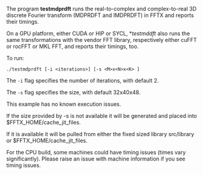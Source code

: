 The program **testmdprdft** runs the real-to-complex and complex-to-real
3D discrete Fourier transform (MDPRDFT and IMDPRDFT) in FFTX and reports
their timings.

On a GPU platform, either CUDA or HIP or SYCL, **testmddft* also
runs the same transformations with the vendor FFT library, respectively
either cuFFT or rocFFT or MKL FFT, and reports their timings, too.

To run:

```
./testmdprdft [-i <iterations>] [-s <M>x<N>x<K> ]
```

The ``-i`` flag specifies the number of iterations, with default 2.

The ``-s`` flag specifies the size, with default 32x40x48.

This example has no known execution issues.

If the size provided by -s is not available it will be generated and placed into $FFTX_HOME/cache_jit_files.

If it is available it will be pulled from either the fixed sized library src/library or $FFTX_HOME/cache_jit_files.

For the CPU build, some machines could have timing issues (times vary significantly). Please raise an issue with machine information if you see timing issues. 
